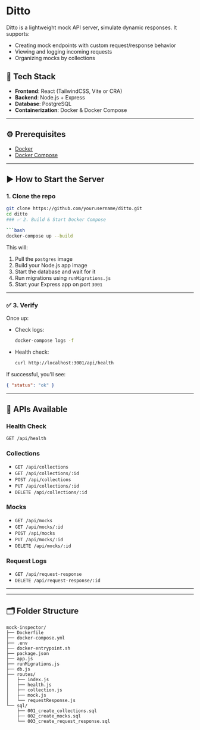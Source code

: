 # Ditto

Ditto is a lightweight mock API server, simulate dynamic responses. It supports:

- Creating mock endpoints with custom request/response behavior
- Viewing and logging incoming requests
- Organizing mocks by collections


## 🧩 Tech Stack

- **Frontend**: React (TailwindCSS, Vite or CRA)
- **Backend**: Node.js + Express
- **Database**: PostgreSQL
- **Containerization**: Docker & Docker Compose

---

## ⚙️ Prerequisites

- [Docker](https://www.docker.com/)
- [Docker Compose](https://docs.docker.com/compose/)

---

## ▶️ How to Start the Server

### 1. Clone the repo

```bash
git clone https://github.com/yourusername/ditto.git
cd ditto
### ✅ 2. Build & Start Docker Compose

```bash
docker-compose up --build
```

This will:

1. Pull the `postgres` image
2. Build your Node.js app image
3. Start the database and wait for it
4. Run migrations using `runMigrations.js`
5. Start your Express app on port `3001`

---

### ✅ 3. Verify

Once up:

- Check logs:
  ```bash
  docker-compose logs -f
  ```

- Health check:
  ```bash
  curl http://localhost:3001/api/health
  ```

If successful, you'll see:
```json
{ "status": "ok" }
```

---

## 🔧 APIs Available

### Health Check
`GET /api/health`

### Collections
- `GET /api/collections`
- `GET /api/collections/:id`
- `POST /api/collections`
- `PUT /api/collections/:id`
- `DELETE /api/collections/:id`

### Mocks
- `GET /api/mocks`
- `GET /api/mocks/:id`
- `POST /api/mocks`
- `PUT /api/mocks/:id`
- `DELETE /api/mocks/:id`

### Request Logs
- `GET /api/request-response`
- `DELETE /api/request-response/:id`

---

---

## 🗂️ Folder Structure

```
mock-inspector/
├── Dockerfile
├── docker-compose.yml
├── .env
├── docker-entrypoint.sh
├── package.json
├── app.js
├── runMigrations.js
├── db.js
├── routes/
│   ├── index.js
│   ├── health.js
│   ├── collection.js
│   ├── mock.js
│   └── requestResponse.js
└── sql/
    ├── 001_create_collections.sql
    ├── 002_create_mocks.sql
    └── 003_create_request_response.sql
```

